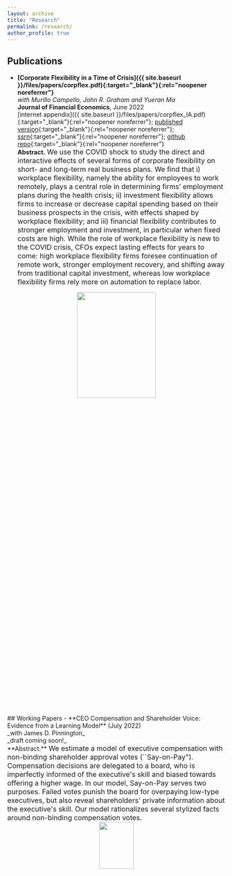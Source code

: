 ```yaml
---
layout: archive
title: "Research"
permalink: /research/
author_profile: true
---
```

## Publications
- **[Corporate Flexibility in a Time of Crisis]({{ site.baseurl }}/files/papers/corpflex.pdf){:target="_blank"}{:rel="noopener noreferrer"}**<br/>
_with Murillo Campello, John R. Graham and Yueran Ma_<br/>
**Journal of Financial Economics**, June 2022<br/>
[internet appendix]({{ site.baseurl }}/files/papers/corpflex_IA.pdf){:target="_blank"}{:rel="noopener noreferrer"}; [published version](https://www.sciencedirect.com/science/article/pii/S0304405X22000630){:target="_blank"}{:rel="noopener noreferrer"}; [ssrn](https://papers.ssrn.com/sol3/papers.cfm?abstract_id=3778789){:target="_blank"}{:rel="noopener noreferrer"}; [github repo](https://github.com/jwb4335/corporate_flexibility){:target="_blank"}{:rel="noopener noreferrer"}<br/>
**Abstract.**  <font size = 3> We use the COVID shock to study the direct and interactive effects of several forms of corporate flexibility on short- and long-term real business plans. We find that i) workplace flexibility, namely the ability for employees to work remotely, plays a central role in determining firms’ employment plans during the health crisis; ii) investment flexibility allows firms to increase or decrease capital spending based on their business prospects in the crisis, with effects shaped by workplace flexibility; and iii) financial flexibility contributes to stronger employment and investment, in particular when fixed costs are high.  While the role of workplace flexibility is new to the COVID crisis, CFOs expect lasting effects for years to come:  high workplace flexibility firms foresee continuation of remote work, stronger employment recovery, and shifting away from traditional capital investment, whereas low workplace flexibility firms rely more on automation to replace labor.</font><br/>
<div style="text-align: center">
<img src="{{ site.baseurl }}/files/figures/corp_flex.png" width  = "60%" height = "25%"/>
</div>
## Working Papers
- **CEO Compensation and Shareholder Voice: Evidence from a Learning Model** (July 2022)<br/>
_with James D. Pinnington_<br/>
_draft coming soon!_<br/>
**Abstract.** <font size = 3> We estimate a model of executive compensation with non-binding shareholder approval votes (``Say-on-Pay"). Compensation decisions are delegated to a board, who is imperfectly informed of the executive's skill and biased towards offering a higher wage. In our model, Say-on-Pay serves two purposes. Failed votes punish the board for overpaying low-type executives, but also reveal shareholders' private information about the executive's skill. Our model rationalizes several stylized facts around non-binding compensation votes.</font>
<div style="text-align: center">
<img src="{{ site.baseurl }}/files/figures/wages_failure_s_strategy.png" width  = "40%" height = "16.67%"/>
</div>
